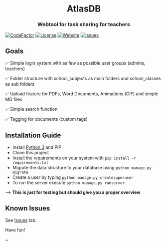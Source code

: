 <h1 align="center">AtlasDB</h1>
<h3 align="center">Webtool for task sharing for teachers</h3>

[![CodeFactor](https://www.codefactor.io/repository/github/creyd/prettier_action/badge/master)](https://www.codefactor.io/repository/github/creyd/prettier_action/overview/master)
[![License](https://img.shields.io/github/license/creyD/atlasDB)](https://github.com/creyD/atlasDB/blob/master/LICENSE.md)
[![Website](https://img.shields.io/website/http/atlasdb.de.svg?down_color=red&down_message=offline&up_message=online)](https://atlasdb.de)
[![Issues](https://img.shields.io/github/issues/creyD/atlasDB.svg)](https://github.com/creyD/atlasDB/issues)

## Goals

:white_check_mark: Simple login system with as few as possible user groups (admins, teachers)

:white_check_mark: Folder structure with school_subjects as main folders and school_classes as sub folders

:white_check_mark: Upload feature for PDFs, Word Documents, Animations (GIF) and simple MD files

:white_check_mark: Simple search function

:white_check_mark: Tagging for documents (custom tags)


## Installation Guide

- Install [Python 3](https://www.python.org/) and PIP
- Clone this project
- Install the requirements on your system with `pip install -r requirements.txt`
- Migrate the data structure to your database using `python manage.py migrate`
- Create a user by typing `python manage.py createsuperuser`
- To run the server execute `python manage.py runserver`

--> **This is just for testing but should give you a proper overview**

## Known Issues

See [Issues](https://github.com/creyD/atlasDB/issues) tab.


Have fun!

~
